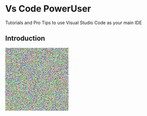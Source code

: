 # Vs Code PowerUser

Tutorials and Pro Tips to use Visual Studio Code as your main IDE

## Introduction

![Drag Racing](asset/test.png)